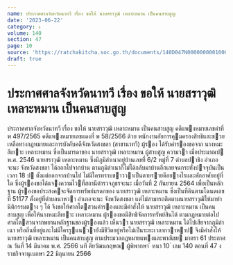 ```yaml
---
name: ประกาศศาลจังหวัดนาทวี เรื่อง ขอให้ นายสราวุฒิ เหลาะหมาน เป็นคนสาบสูญ
date: '2023-06-22'
category: ง
volume: 140
section: 47
page: 10
source: 'https://ratchakitcha.soc.go.th/documents/140D047N0000000001000.pdf'
draft: true
---
```


# ประกาศศาลจังหวัดนาทวี เรื่อง ขอให้ นายสราวุฒิ เหลาะหมาน เป็นคนสาบสูญ

ประกาศศาลจังหวัดนาทวี เรื่อง ขอให้ นายสราวุฒิ เหลาะหมาน เป็นคนสาบสูญ คดีแพงหมายเลขดําที่ พ 497/2565 คดีแพงหมายเลขแดงที่ พ 58/2566 ด้วย พนักงานอัยการคุมครองสิทธิและชวยเหลือทางกฎหมายและการบังคับคดีจังหวัดสงขลา (สาขานาทวี) ผู้รอง ได้รับคํารองขอจาก นางหมะลีเยาะ เหลาะหมาน ซึ่งเป็นมารดาของ นายสราวุฒิ เหลาะหมาน ผู้สาบสูญ ความวา เมื่อประมาณป พ.ศ. 2546 นายสราวุฒิ เหลาะหมาน ซึ่งมีภูมิลําเนาอยู่บ้านเลขที่ 6/2 หมู่ที่ 7 ตําบลปาชิง อําเภอจะนะ จังหวัดสงขลา ได้ออกไปจากบ้าน ตามภูมิลําเนาก็ไม่ได้กลับมาบ้านอีกเลยจนกระทั่งปจจุบันเป็นเวลา 18 ป ตั้งแต่ออกจากบ้านไป ไม่มีใครทราบขาววาเป็นตายรายดีอยางไรและพักอาศัยอยู่ที่ใด ซึ่งผู้รองขอได้แจงความไวที่สถานีตํารวจภูธรจะนะ เมื่อวันที่ 2 กันยายน 2564 เพื่อเป็นหลักฐาน ผู้รองขอประสงคจะจัดการทรัพย์มรดกของ นายสราวุฒิ เหลาะหมาน ซึ่งเป็นที่ดินตามโฉนดเลขที่ 51177 ตั้งอยู่ที่ตําบลนาหวา อําเภอจะนะ จังหวัดสงขลา แต่ไม่สามารถติดตามนายสราวุฒิให้มาทํานิติกรรมตาง ๆ ได้ จึงขอให้ศาลไตสวนคํารองและมีคําสั่งให้ นายสราวุฒิ เหลาะหมาน เป็นคนสาบสูญ เพื่อให้นางหมะลีเยาะ เหลาะหมาน ผู้รองขอมีสิทธิจัดการทรัพย์สินได้ ตามกฎหมายต่อไป ศาลไตสวนจากพยานหลักฐานของผู้รองแล้ว เห็นวา นายสราวุฒิ เหลาะหมาน ได้ไปเสียจากภูมิลําเนา หรือถิ่นที่อยู่และไม่มีใครรูแนวายังมีชีวิตอยู่หรือไม่เป็นระยะเวลากวาหาป จึงมีคําสั่งให้ นายสราวุฒิ เหลาะหมาน เป็นคนสาบสูญ ตามประมวลกฎหมายแพงและพาณิชย มาตรา 61 ประกาศ ณ วันที่ 14 มีนาคม พ.ศ. 2566 นที ตียวัฒนกฤษณ ผู้พิพากษา ้ หนา 10 ่ เลม 140 ตอนที่ 47 ง ราชกิจจานุเบกษา 22 มิถุนายน 2566
